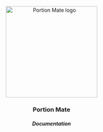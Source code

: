 <br />
<div align="center">
<p align="center">
  <img alt="Portion Mate logo" src="https://portion-mate-glasgow.readthedocs.io/en/latest/assets/logo.png" height="250px">

  <h3 align="center">Portion Mate</h3>
  <h5 align="center">Documentation</h5>

  <p align="center">
    <!-- BADGES / SHIELDS -->
  </p>
</p>
</div>

##
